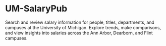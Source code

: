 # UM-SalaryPub
Search and review salary information for people, titles, departments, and campuses at the University of Michigan. 
Explore trends, make comparisons, and view insights into salaries across the Ann Arbor, Dearborn, and Flint campuses.
